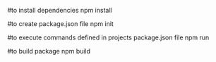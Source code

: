 #to install dependencies
npm install 

#to create package.json file
npm init

#to execute commands defined in projects package.json file
npm run

#to build package
npm build
